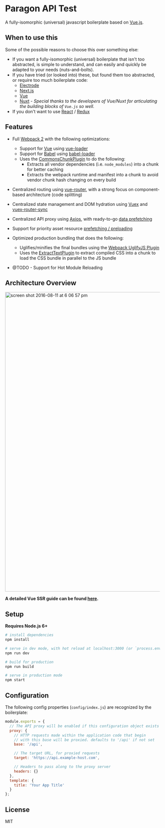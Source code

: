 # Paragon API Test

A fully-isomorphic (universal) javascript boilerplate based on [Vue.js](https://vuejs.org/).

## When to use this

Some of the possible reasons to choose this over something else:

- If you want a fully-isomorphic (universal) boilerplate that isn't too abstracted, is simple to understand, and can
  easily and quickly be adapted to your needs (nuts-and-bolts).
- If you have tried (or looked into) these, but found them too abstracted, or require too much boilerplate code:
    - [Electrode](http://www.electrode.io/)
    - [Next.js](https://zeit.co/blog/next2)
    - [Vue](https://vuejs.org/)
    - [Nuxt](https://nuxtjs.org/) _- Special thanks to the developers of Vue/Nuxt for articulating the building blocks of `Vue.js` so well._
- If you don't want to use [React](https://facebook.github.io/react/) / [Redux](https://facebook.github.io/react/)

## Features

- Full [Webpack 2](https://webpack.js.org/) with the following optimizations:
    - Support for [Vue](https://vuejs.org/) using [vue-loader](https://github.com/vuejs/vue-loader)
    - Support for [Babel](https://babeljs.io/) using [babel-loader](https://github.com/babel/babel-loader)
    - Uses the [CommonsChunkPlugin](https://webpack.js.org/plugins/commons-chunk-plugin/) to do the following:
        - Extracts all vendor dependencies (i.e. `node_modules`) into a chunk for better caching
        - Extracts the webpack runtime and manifest into a chunk to avoid vendor chunk hash changing on every build
- Centralized routing using [vue-router](https://github.com/vuejs/vue-router), with a strong focus on component-based architecture (code splitting)
- Centralized state management and DOM hydration using [Vuex](https://github.com/vuejs/vuex) and [vuex-router-sync](https://github.com/vuejs/vuex-router-sync)
- Centralized API proxy using [Axios](https://github.com/vuejs/vuex), with ready-to-go [data prefetching](https://ssr.vuejs.org/en/data.html)
- Support for priority asset resource [prefetching / preloading](https://www.keycdn.com/blog/resource-hints/)
- Optimized production bundling that does the following:
     - Uglifies/minifies the final bundles using the [Webpack UglifyJS Plugin](https://github.com/webpack-contrib/uglifyjs-webpack-plugin)
     - Uses the [ExtractTextPlugin](https://github.com/webpack-contrib/extract-text-webpack-plugin) to extract compiled CSS into a chunk
       to load the CSS bundle in parallel to the JS bundle

- @TODO - Support for Hot Module Reloading

## Architecture Overview

<img width="973" alt="screen shot 2016-08-11 at 6 06 57 pm" src="https://cloud.githubusercontent.com/assets/499550/17607895/786a415a-5fee-11e6-9c11-45a2cfdf085c.png">

**A detailed Vue SSR guide can be found [here](https://ssr.vuejs.org).**

## Setup

**Requires Node.js 6+**

``` bash
# install dependencies
npm install

# serve in dev mode, with hot reload at localhost:3000 (or `process.env.PORT`)
npm run dev

# build for production
npm run build

# serve in production mode
npm start
```

## Configuration

The following config properties (`config/index.js`) are recognized by the boilerplate:

```js
module.exports = {
  // The API proxy will be enabled if this configuration object exists
  proxy: {
    // HTTP requests made within the application code that begin
    // with this base will be proxied. defaults to '/api' if not set
    base: '/api',

    // The target URL, for proxied requests
    target: 'https://api.example-host.com',

    // Headers to pass along to the proxy server
    headers: {}
  },
  template: {
    title: 'Your App Title'
  }
};
```

## License

MIT

